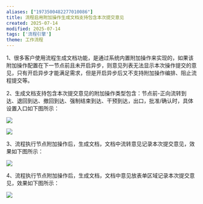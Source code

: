 ```yaml
---
aliases: ["1973500482277010086"]
title: 流程启用附加操作生成文档支持包含本次提交意见
created: 2025-07-14
modified: 2025-07-14
tags: ['流程引擎']
theme: 工作流程
---
```


1、很多客户使用流程生成文档功能，是通过系统内置附加操作来实现的，如果该附加操作配置在下一节点前且未开启异步，则意见列表无法显示本次操作提交的意见，只有开启异步才能满足需求，但是开启异步后又不支持附加操作编排、阻止流程提交等。

2、生成文档支持包含本次提交意见的附加操作类型包含：节点前-正向流转到达、退回到达、撤回到达、强制结束到达、干预到达，出口，批准/确认时，具体设置入口如下图所示：

![](ea3cada27e13f5a7f9c675f4788b7e3f.jpg)

![](046e9d5812b2879a30b778b1d9803974.jpg)

3、流程执行节点附加操作后，生成文档，文档中流转意见记录本次提交意见，效果如下图所示：

![](a89d32f9dd1b8500a713aed05bce58f9.jpg)

4、流程执行节点附加操作后，生成文档，文档中意见放表单区域记录本次提交意见，效果如下图所示：

![](76d87e839f2f27fa1babd7b1e8a2df1e.jpg)